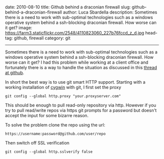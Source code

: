 date: 2010-08-10
title: Github behind a draconian firewall
slug: github-behind-a-draconian-firewall
author: Luca Sbardella
description: Sometimes there is a need to work with sub-optimal technologies such as a windows operative system behind a ssh-blocking draconian firewall. How worse can it get?
image: https://farm3.staticflickr.com/2548/4110823060_227b76fccd_z_d.jpg
head-tag: github, firewall
category: git

---

Sometimes there is a need to work with sub-optimal technologies such as a windows operative system behind a ssh-blocking draconian firewall. How worse can it get?
I had this problem while working at a client office and fortunately there is a way to handle the situation as discussed in this [thread at github](http://github.com/blog/642-smart-http-support).

In short the best way is to use git smart HTTP support.
Starting with a working installation of [cygwin](http://www.cygwin.com/) with git, I first set the proxy

    git config --global http.proxy "your.proxyserver.com"

This should be enough to pull read-only repository via http. However if you try to pull read/write repos via https git prompts for a password but doesn't accept the input for some bizarre reason.

To solve the problem clone the repo using the url:

    https://username:password@github.com/user/repo

Then switch off SSL verification

    git config --global http.sslverify false
